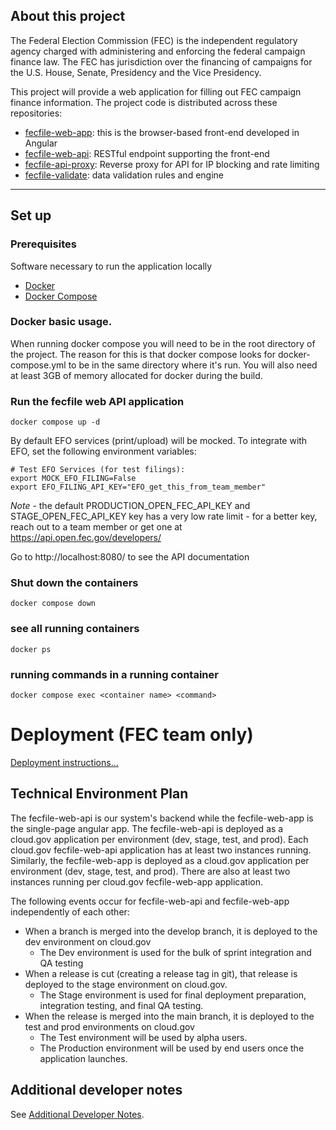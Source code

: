 ## About this project

The Federal Election Commission (FEC) is the independent regulatory agency
charged with administering and enforcing the federal campaign finance law.
The FEC has jurisdiction over the financing of campaigns for the U.S. House,
Senate, Presidency and the Vice Presidency.

This project will provide a web application for filling out FEC campaign
finance information. The project code is distributed across these repositories:

- [fecfile-web-app](https://github.com/fecgov/fecfile-web-app): this is the browser-based front-end developed in Angular
- [fecfile-web-api](https://github.com/fecgov/fecfile-web-api): RESTful endpoint supporting the front-end
- [fecfile-api-proxy](https://github.com/fecgov/fecfile-api-proxy): Reverse proxy for API for IP blocking and rate limiting
- [fecfile-validate](https://github.com/fecgov/fecfile-validate): data validation rules and engine

---

## Set up

### Prerequisites

Software necessary to run the application locally

- [Docker](https://docs.docker.com/get-docker/)
- [Docker Compose](https://docs.docker.com/compose/install/)

### Docker basic usage.

When running docker compose you will need to be in the root directory of the project. The reason for this is that docker compose looks for docker-compose.yml to be in the same directory where it's run. You will also need at least 3GB of memory allocated for docker during the build.

### Run the fecfile web API application

`docker compose up -d`

By default EFO services (print/upload) will be mocked.
To integrate with EFO, set the following environment variables:

```
# Test EFO Services (for test filings):
export MOCK_EFO_FILING=False
export EFO_FILING_API_KEY="EFO_get_this_from_team_member"
```

*Note* - the default PRODUCTION_OPEN_FEC_API_KEY and STAGE_OPEN_FEC_API_KEY key has a very low rate limit -
for a better key, reach out to a team member or get one at https://api.open.fec.gov/developers/

Go to http://localhost:8080/ to see the API documentation

### Shut down the containers

`docker compose down`

### see all running containers

`docker ps`

### running commands in a running container

`docker compose exec <container name> <command>`

# Deployment (FEC team only)

[Deployment instructions...](https://github.com/fecgov/fecfile-web-api/wiki/Deployment)

## Technical Environment Plan

The fecfile-web-api is our system's backend while the fecfile-web-app is the single-page angular app. The fecfile-web-api is deployed as a cloud.gov application per environment (dev, stage, test, and prod). Each cloud.gov fecfile-web-api application has at least two instances running. Similarly, the fecfile-web-app is deployed as a cloud.gov application per environment (dev, stage, test, and prod). There are also at least two instances running per cloud.gov fecfile-web-app application.

The following events occur for fecfile-web-api and fecfile-web-app independently of each other:

- When a branch is merged into the develop branch, it is deployed to the dev environment on cloud.gov
  - The Dev environment is used for the bulk of sprint integration and QA testing
- When a release is cut (creating a release tag in git), that release is deployed to the stage environment on cloud.gov.
  - The Stage environment is used for final deployment preparation, integration testing, and final QA testing.
- When the release is merged into the main branch, it is deployed to the test and prod environments on cloud.gov
  - The Test environment will be used by alpha users.
  - The Production environment will be used by end users once the application launches.

## Additional developer notes

See [Additional Developer Notes](https://github.com/fecgov/fecfile-web-api/wiki/Additional-Developer-Notes).
